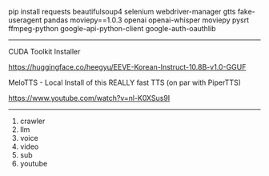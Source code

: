 pip install requests beautifulsoup4 selenium webdriver-manager gtts fake-useragent pandas moviepy==1.0.3 openai openai-whisper moviepy pysrt ffmpeg-python google-api-python-client google-auth-oauthlib

--------------------

CUDA Toolkit Installer

https://huggingface.co/heegyu/EEVE-Korean-Instruct-10.8B-v1.0-GGUF

MeloTTS - Local Install of this REALLY fast TTS (on par with PiperTTS)

https://www.youtube.com/watch?v=nl-K0XSus9I

---------------------

1. crawler
2. llm
3. voice
4. video
5. sub
6. youtube
